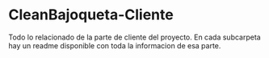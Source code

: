 # CleanBajoqueta-Cliente
Todo lo relacionado de la parte de cliente del proyecto. En cada subcarpeta hay un readme disponible con toda la informacion de esa parte.
